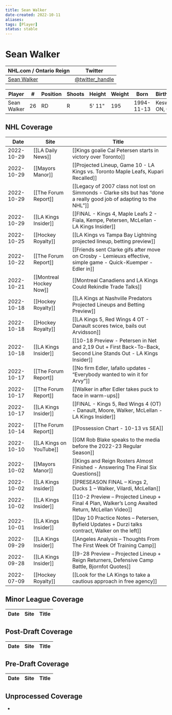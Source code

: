 ```yaml
---
title: Sean Walker
date-created: 2022-10-11
aliases: 
tags: [Player]
status: stable
---
```


# Sean Walker

NHL.com / Ontario Reign | Twitter
-|-
[Sean Walker](https://www.nhl.com/player/sean-walker-8480336) | [@twitter_handle](https://twitter.com/)

Player | \# | Position | Shoots | Height | Weight | Born | Birthplace | Draft 
-|-|-|-|-|-|-|-|-
Sean Walker | 26 | RD | R | 5' 11" | 195 | 1994-11-13 | Keswick, ON, CAN


## NHL  Coverage
| Date       | Site                    | Title                                                                                                               |
| ---------- | ----------------------- | ------------------------------------------------------------------------------------------------------------------- |
| 2022-10-29 | [[LA Daily News]]       | [[Kings goalie Cal Petersen starts in victory over Toronto]]                                                        |
| 2022-10-29 | [[Mayors Manor]]        | [[Projected Lineup, Game 10 - LA Kings vs. Toronto Maple Leafs, Kupari Recalled]]                                   |
| 2022-10-29 | [[The Forum Report]]    | [[Legacy of 2007 class not lost on Simmonds - Clarke sits but has “done a really good job of adapting to the NHL”]] |
| 2022-10-29 | [[LA Kings Insider]]    | [[FINAL - Kings 4, Maple Leafs 2 - Fiala, Kempe, Petersen, McLellan - LA Kings Insider]]                            |
| 2022-10-25 | [[Hockey Royalty]]      | [[LA Kings vs Tampa Bay Lightning projected lineup, betting preview]]                                               |
| 2022-10-22 | [[The Forum Report]]    | [[Friends sent Clarke gifs after move on Crosby - Lemieuxs effective, simple game - Quick-Kuemper - Edler in]]      |
| 2022-10-21 | [[Montreal Hockey Now]] | [[Montreal Canadiens and LA Kings Could Rekindle Trade Talks]]                                                      |
| 2022-10-18 | [[Hockey Royalty]]      | [[LA Kings at Nashville Predators Projected Lineups and Betting Preview]]                                           |
| 2022-10-18 | [[Hockey Royalty]]      | [[LA Kings 5, Red Wings 4 OT - Danault scores twice, bails out Arvidsson]]                                          |
| 2022-10-18 | [[LA Kings Insider]]    | [[10-18 Preview - Petersen in Net and 2,19 Out + First Back-To-Back, Second Line Stands Out - LA Kings Insider]]    |
| 2022-10-17 | [[The Forum Report]]    | [[No firm Edler, Iafallo updates - “Everybody wanted to win it for Arvy”]]                                          |
| 2022-10-17 | [[The Forum Report]]    | [[Walker in after Edler takes puck to face in warm-ups]]                                                            |
| 2022-10-17 | [[LA Kings Insider]]    | [[FINAL - Kings 5, Red Wings 4 (OT) - Danault, Moore, Walker, McLellan - LA Kings Insider]]                         |
| 2022-10-14 | [[The Forum Report]]    | [[Possession Chart - 10-13 vs SEA]]                                                                                 |
| 2022-10-10 | [[LA Kings on YouTube]] | [[GM Rob Blake speaks to the media before the 2022-23 Regular Season]]                                              |
| 2022-10-02 | [[Mayors Manor]]        | [[Kings and Reign Rosters Almost Finished - Answering The Final Six Questions]]                                     |
| 2022-10-02 | [[LA Kings Insider]]    | [[PRESEASON FINAL – Kings 2, Ducks 1 – Walker, Vilardi, McLellan]]                                                  |
| 2022-10-02 | [[LA Kings Insider]]    | [[10-2 Preview – Projected Lineup + Final 4 Plan, Walker’s Long Awaited Return, McLellan Video]]                    |
| 2022-10-01 | [[LA Kings Insider]]    | [[Day 10 Practice Notes – Petersen, Byfield Updates + Durzi talks contract, Walker on the left]]                    |
| 2022-09-29 | [[LA Kings Insider]]    | [[Angeles Analysis – Thoughts From The First Week Of Training Camp]]                                                |
| 2022-09-28 | [[LA Kings Insider]]    | [[9-28 Preview – Projected Lineup + Reign Returners, Defensive Camp Battle, Bjornfot Quotes]]                       |
| 2022-07-09 | [[Hockey Royalty]] | [[Look for the LA Kings to take a cautious approach in free agency]]


## Minor League Coverage
Date | Site |  Title
---|---|---



## Post-Draft Coverage
Date | Site |  Title
---|---|---



## Pre-Draft Coverage
Date | Site |  Title
---|---|---


## Unprocessed Coverage
- 
